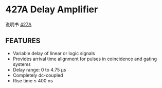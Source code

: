 <!-- 427A.md --- 
;; 
;; Description: 
;; Author: Hongyi Wu(吴鸿毅)
;; Email: wuhongyi@qq.com 
;; Created: 四 6月  1 14:16:47 2017 (+0800)
;; Last-Updated: 五 6月  2 18:18:59 2017 (+0800)
;;           By: Hongyi Wu(吴鸿毅)
;;     Update #: 2
;; URL: http://wuhongyi.cn -->

# 427A  Delay Amplifier

说明书 [427A](http://wuhongyi.cn/DAQNote/pdf/ElectronicsModules/ORTEC/427A.pdf)


## FEATURES

- Variable delay of linear or logic signals
- Provides arrival time alignment for pulses in coincidence and gating systems
- Delay range: 0 to 4.75 μs
- Completely dc-coupled
- Rise time ≤ 400 ns



<!-- 427A.md ends here -->
